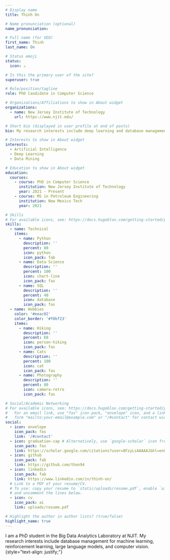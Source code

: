 ```yaml
---
# Display name
title: Thinh On

# Name pronunciation (optional)
name_pronunciation:

# Full name (for SEO)
first_name: Thinh
last_name: On

# Status emoji
status:
  icon: ☕️

# Is this the primary user of the site?
superuser: true

# Role/position/tagline
role: PhD Candidate in Computer Science

# Organizations/Affiliations to show in About widget
organizations:
  - name: New Jersey Institute of Technology
    url: https://www.njit.edu/

# Short bio (displayed in user profile at end of posts)
bio: My research interests include deep learning and database management with a focus on large language models, computer vision, and reinforcement learning.

# Interests to show in About widget
interests:
  - Artificial Intelligence
  - Deep Learning
  - Data Mining

# Education to show in About widget
education:
  courses:
    - course: PhD in Computer Science
      institution: New Jersey Institute of Technology
      year: 2021 - Present
    - course: MS in Petroleum Engineering
      institution: New Mexico Tech
      year: 2021

# Skills
# For available icons, see: https://docs.hugoblox.com/getting-started/page-builder/#icons
skills:
  - name: Technical
    items:
      - name: Python
        description: ''
        percent: 80
        icon: python
        icon_pack: fab
      - name: Data Science
        description: ''
        percent: 100
        icon: chart-line
        icon_pack: fas
      - name: SQL
        description: ''
        percent: 40
        icon: database
        icon_pack: fas
  - name: Hobbies
    color: '#eeac02'
    color_border: '#f0bf23'
    items:
      - name: Hiking
        description: ''
        percent: 60
        icon: person-hiking
        icon_pack: fas
      - name: Cats
        description: ''
        percent: 100
        icon: cat
        icon_pack: fas
      - name: Photography
        description: ''
        percent: 80
        icon: camera-retro
        icon_pack: fas

# Social/Academic Networking
# For available icons, see: https://docs.hugoblox.com/getting-started/page-builder/#icons
#   For an email link, use "fas" icon pack, "envelope" icon, and a link in the
#   form "mailto:your-email@example.com" or "/#contact" for contact widget.
social:
  - icon: envelope
    icon_pack: fas
    link: '/#contact'
  - icon: graduation-cap # Alternatively, use `google-scholar` icon from `ai` icon pack
    icon_pack: fas
    link: https://scholar.google.com/citations?user=8FzyLsAAAAAJ&hl=en&authuser=1
  - icon: github
    icon_pack: fab
    link: https://github.com/thon94
  - icon: linkedin
    icon_pack: fab
    link: https://www.linkedin.com/in/thinh-on/
  # Link to a PDF of your resume/CV.
  # To use: copy your resume to `static/uploads/resume.pdf`, enable `ai` icons in `params.yaml`,
  # and uncomment the lines below.
  - icon: cv
    icon_pack: ai
    link: uploads/resume.pdf

# Highlight the author in author lists? (true/false)
highlight_name: true
---
```


I am a PhD student in the Big Data Analytics Laboratory at NJIT. My research interests include database management for machine learning, reinforcement learning, large language models, and computer vision.
{style="text-align: justify;"}
